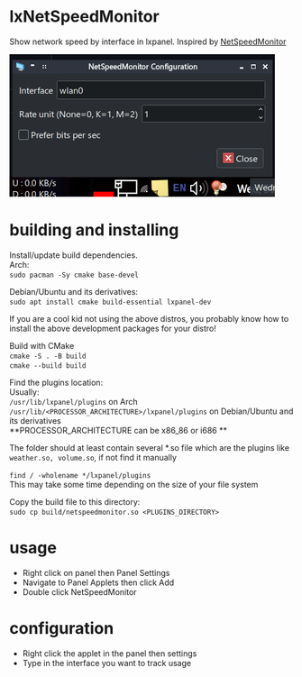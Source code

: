# lxNetSpeedMonitor
Show network speed by interface in lxpanel. Inspired by [NetSpeedMonitor](https://netspeedmonitor.net)

![configuration](gallery/config.png)
# building and installing
Install/update build dependencies.  
Arch:  
`sudo pacman -Sy cmake base-devel`  

Debian/Ubuntu and its derivatives:  
`sudo apt install cmake build-essential lxpanel-dev`  

If you are a cool kid not using the above distros, you probably know how to install the above development packages for your distro!

Build with CMake  
`cmake -S . -B build`  
`cmake --build build`

Find the plugins location:  
Usually:  
`/usr/lib/lxpanel/plugins` on Arch  
`/usr/lib/<PROCESSOR_ARCHITECTURE>/lxpanel/plugins` on Debian/Ubuntu and its derivatives  
**PROCESSOR_ARCHITECTURE can be x86_86 or i686 **

The folder should at least contain several *.so file which are the plugins like `weather.so, volume.so`, if not find it manually  

`find / -wholename */lxpanel/plugins`  
This may take some time depending on the size of your file system  

Copy the build file to this directory:  
`sudo cp build/netspeedmonitor.so <PLUGINS_DIRECTORY>`  

# usage
- Right click on panel then Panel Settings
- Navigate to Panel Applets then click Add
- Double click NetSpeedMonitor

# configuration
- Right click the applet in the panel then settings
- Type in the interface you want to track usage



